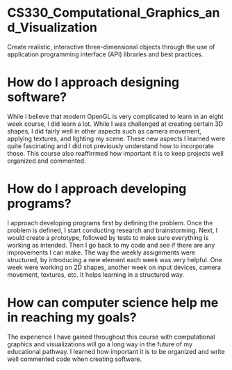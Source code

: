 # CS330_Computational_Graphics_and_Visualization
Create realistic, interactive three-dimensional objects through the use of application programming interface (API) libraries and best practices.

# How do I approach designing software?
While I believe that modern OpenGL is very complicated to learn in an eight week course, I did learn a lot. While I was challenged at creating certain 3D shapes, I did fairly well in other aspects such as camera movement, applying textures, and lighting my scene. These new aspects I learned were quite fascinating and I did not previously understand how to incorporate those. This course also reaffirrmed how important it is to keep projects well organized and commented.

# How do I approach developing programs?
I approach developing programs first by defining the problem. Once the problem is defined, I start conducting research and brainstorming. Next, I would create a prototype, followed by tests to make sure everything is working as intended. Then I go back to my code and see if there are any improvements I can make. The way the weekly assignments were structured, by introducing a new element each week was very helpful. One week were working on 2D shapes, another week on input devices, camera movement, textures, etc. It helps learning in a structured way.

# How can computer science help me in reaching my goals?
The experience I have gained throughout this course with computational graphics and visualizations will go a long way in the future of my educational pathway. I learned how important it is to be organized and write well commented code when creating software. 
